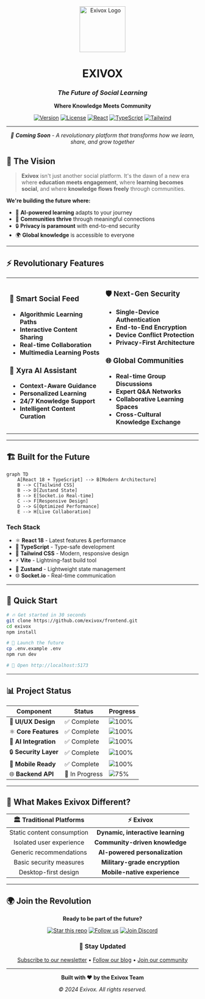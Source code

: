 <div align="center">
  <img src="https://via.placeholder.com/200x200/3B82F6/FFFFFF?text=EXIVOX" alt="Exivox Logo" width="120" height="120">
  
  # EXIVOX
  
  ### *The Future of Social Learning*
  
  **Where Knowledge Meets Community**
  
  [![Version](https://img.shields.io/badge/version-1.0.0-blue.svg)](https://github.com/exivox/frontend)
  [![License](https://img.shields.io/badge/license-MIT-green.svg)](LICENSE)
  [![React](https://img.shields.io/badge/React-18.2.0-61DAFB.svg)](https://reactjs.org/)
  [![TypeScript](https://img.shields.io/badge/TypeScript-5.0.0-3178C6.svg)](https://www.typescriptlang.org/)
  [![Tailwind](https://img.shields.io/badge/Tailwind-3.3.0-38B2AC.svg)](https://tailwindcss.com/)
  
  ---
  
  *🚀 **Coming Soon** - A revolutionary platform that transforms how we learn, share, and grow together*
  
</div>

## 🌟 **The Vision**

> **Exivox** isn't just another social platform. It's the dawn of a new era where **education meets engagement**, where **learning becomes social**, and where **knowledge flows freely** through communities.

**We're building the future where:**
- 🧠 **AI-powered learning** adapts to your journey
- 🤝 **Communities thrive** through meaningful connections  
- 🔒 **Privacy is paramount** with end-to-end security
- 🌍 **Global knowledge** is accessible to everyone

---

## ⚡ **Revolutionary Features**

<table>
<tr>
<td width="50%">

### 🎯 **Smart Social Feed**
- **Algorithmic Learning Paths**
- **Interactive Content Sharing**
- **Real-time Collaboration**
- **Multimedia Learning Posts**

### 🤖 **Xyra AI Assistant**
- **Context-Aware Guidance**
- **Personalized Learning**
- **24/7 Knowledge Support**
- **Intelligent Content Curation**

</td>
<td width="50%">

### 🛡️ **Next-Gen Security**
- **Single-Device Authentication**
- **End-to-End Encryption**
- **Device Conflict Protection**
- **Privacy-First Architecture**

### 🌐 **Global Communities**
- **Real-time Group Discussions**
- **Expert Q&A Networks**
- **Collaborative Learning Spaces**
- **Cross-Cultural Knowledge Exchange**

</td>
</tr>
</table>

---

## 🏗️ **Built for the Future**

```mermaid
graph TD
    A[React 18 + TypeScript] --> B[Modern Architecture]
    B --> C[Tailwind CSS]
    B --> D[Zustand State]
    B --> E[Socket.io Real-time]
    C --> F[Responsive Design]
    D --> G[Optimized Performance]
    E --> H[Live Collaboration]
```

### **Tech Stack**
- ⚛️ **React 18** - Latest features & performance
- 🔷 **TypeScript** - Type-safe development
- 🎨 **Tailwind CSS** - Modern, responsive design
- ⚡ **Vite** - Lightning-fast build tool
- 🔄 **Zustand** - Lightweight state management
- 🌐 **Socket.io** - Real-time communication

---

## 🚀 **Quick Start**

```bash
# 🔥 Get started in 30 seconds
git clone https://github.com/exivox/frontend.git
cd exivox
npm install

# 🌟 Launch the future
cp .env.example .env
npm run dev

# 🎉 Open http://localhost:5173
```

---

## 📊 **Project Status**

<div align="center">

| Component | Status | Progress |
|-----------|--------|----------|
| 🎨 **UI/UX Design** | ✅ Complete | ![100%](https://progress-bar.dev/100) |
| ⚛️ **Core Features** | ✅ Complete | ![100%](https://progress-bar.dev/100) |
| 🤖 **AI Integration** | ✅ Complete | ![100%](https://progress-bar.dev/100) |
| 🔒 **Security Layer** | ✅ Complete | ![100%](https://progress-bar.dev/100) |
| 📱 **Mobile Ready** | ✅ Complete | ![100%](https://progress-bar.dev/100) |
| 🌐 **Backend API** | 🔄 In Progress | ![75%](https://progress-bar.dev/75) |

</div>

---

## 🎯 **What Makes Exivox Different?**

<div align="center">

| 🏛️ **Traditional Platforms** | ⚡ **Exivox** |
|:---:|:---:|
| Static content consumption | **Dynamic, interactive learning** |
| Isolated user experience | **Community-driven knowledge** |
| Generic recommendations | **AI-powered personalization** |
| Basic security measures | **Military-grade encryption** |
| Desktop-first design | **Mobile-native experience** |

</div>

---

## 🌍 **Join the Revolution**

<div align="center">

**Ready to be part of the future?**

[![Star this repo](https://img.shields.io/github/stars/exivox/frontend?style=social)](https://github.com/exivox/frontend/stargazers)
[![Follow us](https://img.shields.io/twitter/follow/exivox?style=social)](https://twitter.com/exivox)
[![Join Discord](https://img.shields.io/discord/123456789?style=social&logo=discord)](https://discord.gg/exivox)

### 📧 **Stay Updated**
[Subscribe to our newsletter](https://exivox.com/newsletter) • [Follow our blog](https://blog.exivox.com) • [Join our community](https://community.exivox.com)

---

**Built with ❤️ by the Exivox Team**

*© 2024 Exivox. All rights reserved.*

</div>